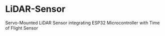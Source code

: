 # LiDAR-Sensor
Servo-Mounted LiDAR Sensor integrating ESP32 Microcontroller with Time of Flight Sensor
